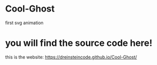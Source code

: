 # Cool-Ghost
first svg animation

# you will find the source code here!

 this is the website: https://dreinsteincode.github.io/Cool-Ghost/
